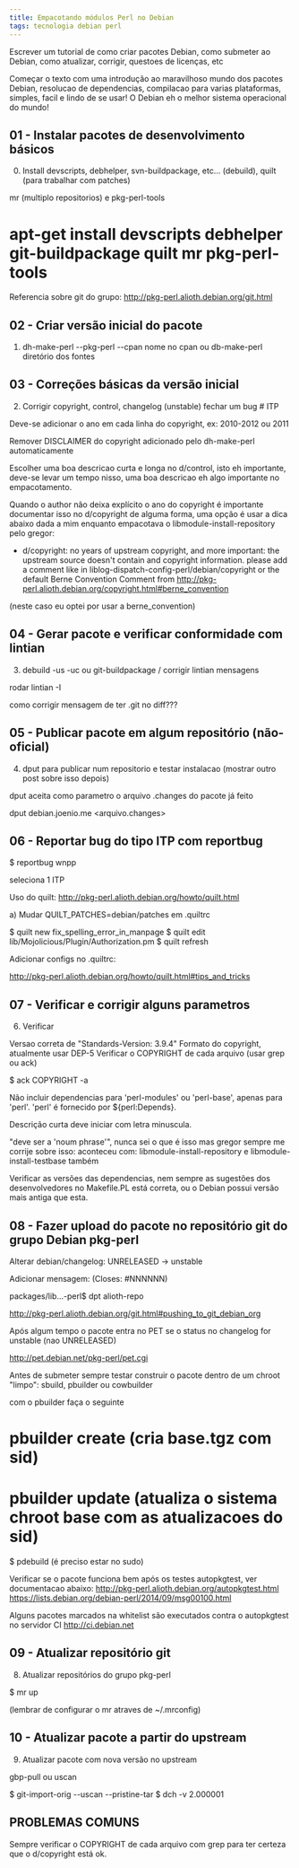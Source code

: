 ```yaml
---
title: Empacotando módulos Perl no Debian
tags: tecnologia debian perl
---
```


Escrever um tutorial de como criar pacotes Debian, como submeter ao Debian,
como atualizar, corrigir, questoes de licenças, etc

Começar o texto com uma introdução ao maravilhoso mundo dos pacotes Debian,
resolucao de dependencias, compilacao para varias plataformas, simples, facil
e lindo de se usar! O Debian eh o melhor sistema operacional do mundo!

01 - Instalar pacotes de desenvolvimento básicos
------------------------------------------------

0) Install devscripts, debhelper, svn-buildpackage, etc... (debuild), quilt (para trabalhar com patches)

mr (multiplo repositorios) e pkg-perl-tools

# apt-get install devscripts debhelper git-buildpackage quilt mr pkg-perl-tools

Referencia sobre git do grupo: http://pkg-perl.alioth.debian.org/git.html

02 - Criar versão inicial do pacote
-----------------------------------

1) dh-make-perl --pkg-perl --cpan nome no cpan ou db-make-perl diretório dos fontes

03 - Correções básicas da versão inicial
----------------------------------------

2) Corrigir copyright, control, changelog (unstable) fechar um bug # ITP

Deve-se adicionar o ano em cada linha do copyright, ex: 2010-2012 ou 2011

Remover DISCLAIMER do copyright adicionado pelo dh-make-perl automaticamente

Escolher uma boa descricao curta e longa no d/control, isto eh importante,
deve-se levar um tempo nisso, uma boa descricao eh algo importante no empacotamento.

Quando o author não deixa explícito o ano do copyright é importante
documentar isso no d/copyright de alguma forma, uma opção é usar a dica
abaixo dada a mim enquanto empacotava o libmodule-install-repository
pelo gregor:
  - d/copyright: no years of upstream copyright, and more important: the
    upstream source doesn't contain and copyright information. please add a
    comment like in liblog-dispatch-config-perl/debian/copyright or the
    default Berne Convention Comment from
    http://pkg-perl.alioth.debian.org/copyright.html#berne_convention

(neste caso eu optei por usar a berne_convention)

04 - Gerar pacote e verificar conformidade com lintian
------------------------------------------------------

3) debuild -us -uc ou git-buildpackage / corrigir lintian mensagens

rodar lintian -I

como corrigir mensagem de ter .git no diff???

05 - Publicar pacote em algum repositório (não-oficial)
-------------------------------------------------------

4) dput para publicar num repositorio e testar instalacao (mostrar outro post sobre isso depois)

dput aceita como parametro o arquivo .changes do pacote já feito

dput debian.joenio.me <arquivo.changes>

06 - Reportar bug do tipo ITP com reportbug
-------------------------------------------

$ reportbug wnpp

seleciona 1 ITP

Uso do quilt: http://pkg-perl.alioth.debian.org/howto/quilt.html

  a) Mudar QUILT_PATCHES=debian/patches em .quiltrc

$ quilt new fix_spelling_error_in_manpage
$ quilt edit lib/Mojolicious/Plugin/Authorization.pm
$ quilt refresh

Adicionar configs no .quiltrc:

http://pkg-perl.alioth.debian.org/howto/quilt.html#tips_and_tricks

07 - Verificar e corrigir alguns parametros
-------------------------------------------

6) Verificar

Versao correta de "Standards-Version: 3.9.4"
Formato do copyright, atualmente usar DEP-5
Verificar o COPYRIGHT de cada arquivo (usar grep ou ack)

$ ack COPYRIGHT -a

Não incluir dependencias para 'perl-modules' ou 'perl-base', apenas para
'perl'. 'perl' é fornecido por ${perl:Depends}.

Descrição curta deve iniciar com letra minuscula.

"deve ser a 'noum phrase'", nunca sei o que é isso mas gregor sempre me corrije sobre isso:
aconteceu com: libmodule-install-repository e libmodule-install-testbase também

Verificar as versões das dependencias, nem sempre as sugestões
dos desenvolvedores no Makefile.PL está correta, ou o Debian
possui versão mais antiga que esta.

08 - Fazer upload do pacote no repositório git do grupo Debian pkg-perl
-----------------------------------------------------------------------

Alterar debian/changelog: UNRELEASED -> unstable

Adicionar mensagem: (Closes: #NNNNNN)

packages/lib...-perl$ dpt alioth-repo

http://pkg-perl.alioth.debian.org/git.html#pushing_to_git_debian_org

Após algum tempo o pacote entra no PET se o status no changelog for unstable
(nao UNRELEASED)

http://pet.debian.net/pkg-perl/pet.cgi

Antes de submeter sempre testar construir o pacote dentro de um chroot "limpo": sbuild, pbuilder ou cowbuilder

com o pbuilder faça o seguinte

# pbuilder create (cria base.tgz com sid)
# pbuilder update (atualiza o sistema chroot base com as atualizacoes do sid)
$ pdebuild (é preciso estar no sudo)

Verificar se o pacote funciona bem após os testes autopkgtest, ver documentacao abaixo:
http://pkg-perl.alioth.debian.org/autopkgtest.html
https://lists.debian.org/debian-perl/2014/09/msg00100.html

Alguns pacotes marcados na whitelist são executados contra o autopkgtest no servidor CI
http://ci.debian.net

09 - Atualizar repositório git
------------------------------

8) Atualizar repositórios do grupo pkg-perl

$ mr up

(lembrar de configurar o mr atraves de ~/.mrconfig)

10 - Atualizar pacote a partir do upstream
------------------------------------------

9) Atualizar pacote com nova versão no upstream

gbp-pull ou uscan

$ git-import-orig --uscan --pristine-tar
$ dch -v 2.000001

PROBLEMAS COMUNS
----------------

Sempre verificar o COPYRIGHT de cada arquivo com grep para ter certeza
que o d/copyright está ok.
